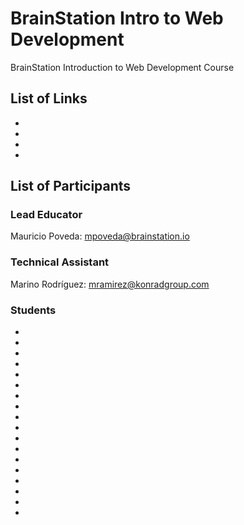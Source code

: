 # BrainStation Intro to Web Development
BrainStation Introduction to Web Development Course

## List of Links
* [The Next Web course curricula to compare]: http://academy.thenextweb.com/courses/learn-to-build-beautiful-html5-and-css3-websites-in-1-month
* [Udemy Complete Web Development course to compare]: https://www.udemy.com/complete-web-developer-course/
* [Floats]: http://bitsofco.de/2015/how-floating-works/
* [Front End Development Bookmarks]: https://github.com/dypsilon/frontend-dev-bookmarks


## List of Participants
### Lead Educator
Mauricio Poveda: mpoveda@brainstation.io
### Technical Assistant
Marino Rodríguez: mramirez@konradgroup.com
### Students
* [Jose Castro]: jp@gobu.io
* [Lucia Carpio]:	carpio297@gmail.com
* [Jose Andres Solano]:	asolanoq@outlook.com
* [Arturo Salas]:	salas89a@gmail.com
* [Jason Gutierrez]:	jason.gutierrezp@gmail.com
* [Lilliam Brenes Coto]:	litobreco@hotmail.com
* [María José Ortega]:	majok86@yahoo.com
* [Melissa López]:	melissalopez26@hotmail.com
* [Alejandra Mora]:	amora2@publicisgroupe.net
* [Fabrice Damiana]:	fadamiana_12@hotmail.es
* [Gabriela Baidal]:	gabriela.baidal@digitaslbi.com
* [Jairo Rosales]:	queko78@gmail.com
* [Mariano Vega Abarca]:	luismariano@vegabarca.com
* [David Meléndez]:	dma9@hotmail.com
* [Ana María Montero Barrantes]:	amonterobarrantes@gmail.com
* [Sergio Sánchez]:	sergio.sanchez@prodigious.cr 
* [Edwin Acuña]:	edwinacunav@gmail.com
* [Damián]:	damian@semcorps.com
